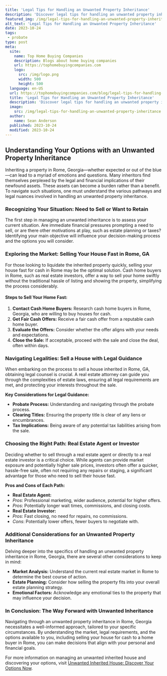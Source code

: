 ```yaml
---
title: 'Legal Tips for Handling an Unwanted Property Inheritance'
description: 'Discover legal tips for handling an unwanted property inheritance. Learn how to navigate the complexities and find solutions for your unique situation.'
featured_img: /img/legal-tips-for-handling-an-unwanted-property-inheritance.webp
alt_text: 'Legal Tips for Handling an Unwanted Property Inheritance'
date: 2023-10-24
tags:
 - probate
type: post
meta:
  site:
    name: Top Home Buying Companies
    description: Blogs about home buying companies
    url: https://tophomebuyingcompanies.com
    logo:
      src: /img/logo.png
      width: 500
      height: 500
  language: en-US
  url: https://tophomebuyingcompanies.com/blog/legal-tips-for-handling-an-unwanted-property-inheritance
  title: 'Legal Tips for Handling an Unwanted Property Inheritance'
  description: 'Discover legal tips for handling an unwanted property inheritance. Learn how to navigate the complexities and find solutions for your unique situation.'
  image:
    src: /img/legal-tips-for-handling-an-unwanted-property-inheritance.webp
  author:
    name: Sean Anderson
  published: 2023-10-24
  modified: 2023-10-24
---
```



## Understanding Your Options with an Unwanted Property Inheritance

Inheriting a property in Rome, Georgia—whether expected or out of the blue—can lead to a myriad of emotions and questions. Many inheritors find themselves perplexed by the legal and financial implications of their newfound assets. These assets can become a burden rather than a benefit. To navigate such situations, one must understand the various pathways and legal nuances involved in handling an unwanted property inheritance.

### Recognizing Your Situation: Need to Sell or Want to Retain

The first step in managing an unwanted inheritance is to assess your current situation. Are immediate financial pressures prompting a need to sell, or are there other motivations at play, such as estate planning or taxes? Identifying your main objective will influence your decision-making process and the options you will consider.

### Exploring the Market: Selling Your House Fast in Rome, GA

For those looking to liquidate the inherited property quickly, selling your house fast for cash in Rome may be the optimal solution. Cash home buyers in Rome, such as real estate investors, offer a way to sell your home swiftly without the traditional hassle of listing and showing the property, simplifying the process considerably.

#### **Steps to Sell Your Home Fast:**

1. **Contact Cash Home Buyers:** Research cash home buyers in Rome, Georgia, who are willing to buy houses for cash.
2. **Get Fair Cash Offers:** Receive a fair cash offer from a reputable cash home buyer.
3. **Evaluate the Offers:** Consider whether the offer aligns with your needs and expectations.
4. **Close the Sale:** If acceptable, proceed with the sale and close the deal, often within days.

### Navigating Legalities: Sell a House with Legal Guidance

When embarking on the process to sell a house inherited in Rome, GA, obtaining legal counsel is crucial. A real estate attorney can guide you through the complexities of estate laws, ensuring all legal requirements are met, and protecting your interests throughout the sale.

**Key Considerations for Legal Guidance:**
  - **Probate Process:** Understanding and navigating through the probate process.
  - **Clearing Titles:** Ensuring the property title is clear of any liens or encumbrances.
  - **Tax Implications:** Being aware of any potential tax liabilities arising from the sale.

### Choosing the Right Path: Real Estate Agent or Investor

Deciding whether to sell through a real estate agent or directly to a real estate investor is a critical choice. While agents can provide market exposure and potentially higher sale prices, investors often offer a quicker, hassle-free sale, often not requiring any repairs or staging, a significant advantage for those who need to sell their house fast.

**Pros and Cons of Each Path:**
  - **Real Estate Agent:**
  - *Pros*: Professional marketing, wider audience, potential for higher offers.
  - *Pros*: Potentially longer wait times, commissions, and closing costs.
  - **Real Estate Investor:**
  - *Pros*: Fast closing, no need for repairs, no commissions.
  - *Cons*: Potentially lower offers, fewer buyers to negotiate with.

### Additional Considerations for an Unwanted Property Inheritance

Delving deeper into the specifics of handling an unwanted property inheritance in Rome, Georgia, there are several other considerations to keep in mind:
  - **Market Analysis:** Understand the current real estate market in Rome to determine the best course of action.
  - **Estate Planning:** Consider how selling the property fits into your overall estate planning strategy.
  - **Emotional Factors:** Acknowledge any emotional ties to the property that may influence your decision.

### In Conclusion: The Way Forward with Unwanted Inheritance

Navigating through an unwanted property inheritance in Rome, Georgia necessitates a well-informed approach, tailored to your specific circumstances. By understanding the market, legal requirements, and the options available to you, including selling your house for cash to a home buyer in Rome, you can make decisions that align with your personal and financial goals.

For more information on managing an unwanted inherited house and discovering your options, visit [Unwanted Inherited House: Discover Your Options Now](https://tophomebuyingcompanies.com/blog/unwanted-inherited-house-discover-your-options-now/).